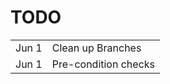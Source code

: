 TODO
====

|       |                             |
|-------|-----------------------------|
| Jun 1 | Clean up Branches           |
| Jun 1 | Pre-condition checks        |
